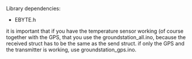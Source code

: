 Library dependencies:
- EBYTE.h

it is important that if you have the temperature sensor working (of course together with the GPS, that you use the groundstation_all.ino, because the received struct has to be the same as the send struct.
if only the GPS and the transmitter is working, use groundstation_gps.ino.
